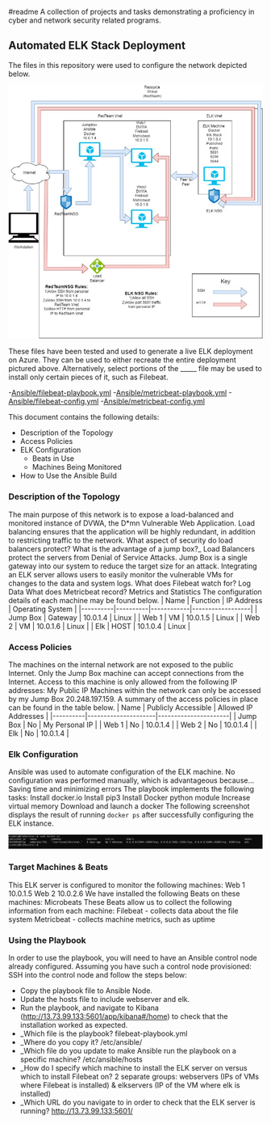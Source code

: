 #readme
A collection of projects and tasks demonstrating a proficiency in cyber and network security related programs.
## Automated ELK Stack Deployment
The files in this repository were used to configure the network depicted below.

![alt text](https://github.com/jtmurphyjr/fluffy-pancake/blob/main/Diagrams/Network%20Diagram.jpg "Network Diagram")

These files have been tested and used to generate a live ELK deployment on Azure. They can be used to either recreate the entire deployment pictured above. Alternatively, select portions of the _____ file may be used to install only certain pieces of it, such as Filebeat.

-[Ansible/filebeat-playbook.yml](Ansible/filebeat-playbook.yml)
-[Ansible/metricbeat-playbook.yml](Ansible/metricbeat-playbook.yml)
-[Ansible/filebeat-config.yml](Ansible/filebeat-config.yml)
-[Ansible/metricbeat-config.yml](Ansible/metricbeat-config.yml)

This document contains the following details:
- Description of the Topology
- Access Policies
- ELK Configuration
  - Beats in Use
  - Machines Being Monitored
- How to Use the Ansible Build
### Description of the Topology
The main purpose of this network is to expose a load-balanced and monitored instance of DVWA, the D*mn Vulnerable Web Application.
Load balancing ensures that the application will be highly redundant, in addition to restricting traffic to the network.
What aspect of security do load balancers protect? What is the advantage of a jump box?_
Load Balancers protect the servers from Denial of Service Attacks. Jump Box is a single gateway into our system to reduce the target size for an attack.
Integrating an ELK server allows users to easily monitor the vulnerable VMs for changes to the data and system logs.
What does Filebeat watch for? Log Data
What does Metricbeat record? Metrics and Statistics
The configuration details of each machine may be found below.
| Name     | Function | IP Address | Operating System |
|----------|----------|------------|------------------|
| Jump Box | Gateway  | 10.0.1.4   | Linux            |
| Web 1    |  VM      | 10.0.1.5   | Linux            |
| Web 2    |  VM      | 10.0.1.6   | Linux            |
| Elk      |  HOST    | 10.1.0.4   | Linux            |
### Access Policies
The machines on the internal network are not exposed to the public Internet. 
Only the Jump Box machine can accept connections from the Internet. Access to this machine is only allowed from the following IP addresses:
My Public IP
Machines within the network can only be accessed by my Jump Box 20.248.197.159.
A summary of the access policies in place can be found in the table below.
| Name     | Publicly Accessible | Allowed IP Addresses |
|----------|---------------------|----------------------|
| Jump Box | No                  | My Personal IP       |
| Web 1    | No                  | 10.0.1.4             |
| Web 2    | No                  | 10.0.1.4             |
| Elk      | No                  | 10.0.1.4             |
### Elk Configuration
Ansible was used to automate configuration of the ELK machine. No configuration was performed manually, which is advantageous because...
Saving time and minimizing errors
The playbook implements the following tasks:
Install docker.io
Install pip3
Install Docker python module
Increase virtual memory
Download and launch a docker
The following screenshot displays the result of running `docker ps` after successfully configuring the ELK instance.

![alt text](https://github.com/jtmurphyjr/fluffy-pancake/blob/main/Images/Docker_ps.png "docker ps")

### Target Machines & Beats
This ELK server is configured to monitor the following machines:
Web 1 10.0.1.5
Web 2 10.0.2.6
We have installed the following Beats on these machines:
Microbeats
These Beats allow us to collect the following information from each machine:
Filebeat - collects data about the file system
Metricbeat - collects machine metrics, such as uptime
### Using the Playbook
In order to use the playbook, you will need to have an Ansible control node already configured. Assuming you have such a control node provisioned: 
SSH into the control node and follow the steps below:
- Copy the playbook file to Ansible Node.
- Update the hosts file to include webserver and elk.
- Run the playbook, and navigate to Kibana (http://13.73.99.133:5601/app/kibana#/home) to check that the installation worked as expected.
- _Which file is the playbook? filebeat-playbook.yml
- _Where do you copy it? /etc/ansible/
- _Which file do you update to make Ansible run the playbook on a specific machine? /etc/ansible/hosts
- _How do I specify which machine to install the ELK server on versus which to install Filebeat on? 2 separate groups: webservers (IPs of VMs where Filebeat is installed) & elkservers (IP of the VM where elk is installed)
- _Which URL do you navigate to in order to check that the ELK server is running? http://13.73.99.133:5601/

